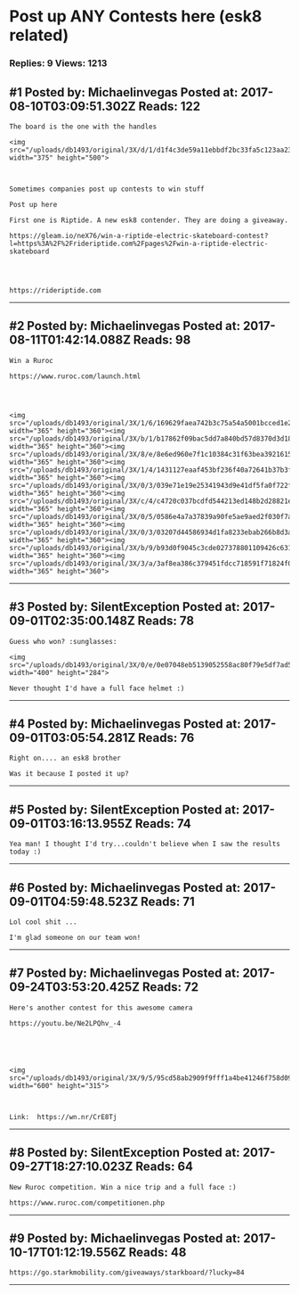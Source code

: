 # Post up ANY Contests here (esk8 related)

### Replies: 9 Views: 1213

## \#1 Posted by: Michaelinvegas Posted at: 2017-08-10T03:09:51.302Z Reads: 122

```
The board is the one with the handles 

<img src="/uploads/db1493/original/3X/d/1/d1f4c3de59a11ebbdf2bc33fa5c123aa232e0e04.JPG" width="375" height="500">



Sometimes companies post up contests to win stuff 

Post up here

First one is Riptide. A new esk8 contender. They are doing a giveaway.

https://gleam.io/neX76/win-a-riptide-electric-skateboard-contest?l=https%3A%2F%2Frideriptide.com%2Fpages%2Fwin-a-riptide-electric-skateboard




https://rideriptide.com
```

---
## \#2 Posted by: Michaelinvegas Posted at: 2017-08-11T01:42:14.088Z Reads: 98

```
Win a Ruroc 

https://www.ruroc.com/launch.html




<img src="/uploads/db1493/original/3X/1/6/169629faea742b3c75a54a5001bcced1e2fa1a1a.PNG" width="365" height="360"><img src="/uploads/db1493/original/3X/b/1/b17862f09bac5dd7a840bd57d8370d3d18b46dba.PNG" width="365" height="360"><img src="/uploads/db1493/original/3X/8/e/8e6ed960e7f1c10384c31f63bea3921615863a18.PNG" width="365" height="360"><img src="/uploads/db1493/original/3X/1/4/1431127eaaf453bf236f40a72641b37b3f3645df.PNG" width="365" height="360"><img src="/uploads/db1493/original/3X/0/3/039e71e19e25341943d9e41df5fa0f722fbe15cf.PNG" width="365" height="360"><img src="/uploads/db1493/original/3X/c/4/c4720c037bcdfd544213ed148b2d28821e2339be.PNG" width="365" height="360"><img src="/uploads/db1493/original/3X/0/5/0586e4a7a37839a90fe5ae9aed2f030f7a58e9e7.PNG" width="365" height="360"><img src="/uploads/db1493/original/3X/0/3/03207d44586934d1fa8233ebab266b8d3a4f0383.PNG" width="365" height="360"><img src="/uploads/db1493/original/3X/b/9/b93d0f9045c3cde027378801109426c631871589.PNG" width="365" height="360"><img src="/uploads/db1493/original/3X/3/a/3af8ea386c379451fdcc718591f71824f07afd8f.PNG" width="365" height="360">
```

---
## \#3 Posted by: SilentException Posted at: 2017-09-01T02:35:00.148Z Reads: 78

```
Guess who won? :sunglasses:

<img src="/uploads/db1493/original/3X/0/e/0e07048eb5139052558ac80f79e5df7ad597dc09.png" width="400" height="284">

Never thought I'd have a full face helmet :)
```

---
## \#4 Posted by: Michaelinvegas Posted at: 2017-09-01T03:05:54.281Z Reads: 76

```
Right on.... an esk8 brother 

Was it because I posted it up?
```

---
## \#5 Posted by: SilentException Posted at: 2017-09-01T03:16:13.955Z Reads: 74

```
Yea man! I thought I'd try...couldn't believe when I saw the results today :)
```

---
## \#6 Posted by: Michaelinvegas Posted at: 2017-09-01T04:59:48.523Z Reads: 71

```
Lol cool shit ...

I'm glad someone on our team won!
```

---
## \#7 Posted by: Michaelinvegas Posted at: 2017-09-24T03:53:20.425Z Reads: 72

```
Here's another contest for this awesome camera 

https://youtu.be/Ne2LPQhv_-4





<img src="/uploads/db1493/original/3X/9/5/95cd58ab2909f9fff1a4be41246f758d096fd5f6.JPG" width="600" height="315">



Link:  https://wn.nr/CrE8Tj
```

---
## \#8 Posted by: SilentException Posted at: 2017-09-27T18:27:10.023Z Reads: 64

```
New Ruroc competition. Win a nice trip and a full face :)

https://www.ruroc.com/competitionen.php
```

---
## \#9 Posted by: Michaelinvegas Posted at: 2017-10-17T01:12:19.556Z Reads: 48

```
https://go.starkmobility.com/giveaways/starkboard/?lucky=84
```

---
